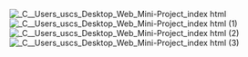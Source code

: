 ![_C__Users_uscs_Desktop_Web_Mini-Project_index html](https://github.com/janaghoniem/Portfolio-Website/assets/121458456/49bb75a4-7c9a-4407-9c70-412f83f94e12)
![_C__Users_uscs_Desktop_Web_Mini-Project_index html (1)](https://github.com/janaghoniem/Portfolio-Website/assets/121458456/e21f43bd-96ab-42ca-b505-6b3c4d354bcd)
![_C__Users_uscs_Desktop_Web_Mini-Project_index html (2)](https://github.com/janaghoniem/Portfolio-Website/assets/121458456/7a6b453e-1c7f-459d-bbf9-cf3845362a59)
![_C__Users_uscs_Desktop_Web_Mini-Project_index html (3)](https://github.com/janaghoniem/Portfolio-Website/assets/121458456/94b68ef7-702c-4780-8436-ae2195245f6a)

